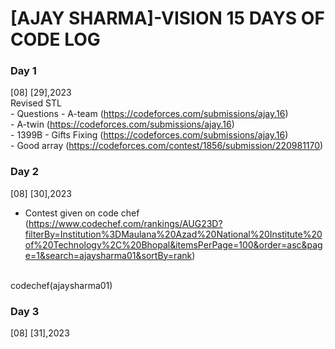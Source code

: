 # [AJAY SHARMA]-VISION 15 DAYS OF CODE LOG

### Day 1

   [08] [29],2023
   <br>
     Revised STL
     <br>
     - Questions
     - A-team (https://codeforces.com/submissions/ajay.16)
     <br>
     - A-twin (https://codeforces.com/submissions/ajay.16)
     <br>
     - 1399B - Gifts Fixing (https://codeforces.com/submissions/ajay.16)
     <br>
     - Good array (https://codeforces.com/contest/1856/submission/220981170)

 ### Day 2

   [08] [30],2023
<br>
- Contest given on code chef (https://www.codechef.com/rankings/AUG23D?filterBy=Institution%3DMaulana%20Azad%20National%20Institute%20of%20Technology%2C%20Bhopal&itemsPerPage=100&order=asc&page=1&search=ajaysharma01&sortBy=rank)
<br>
codechef(ajaysharma01)

### Day 3

 [08] [31],2023
<br>

